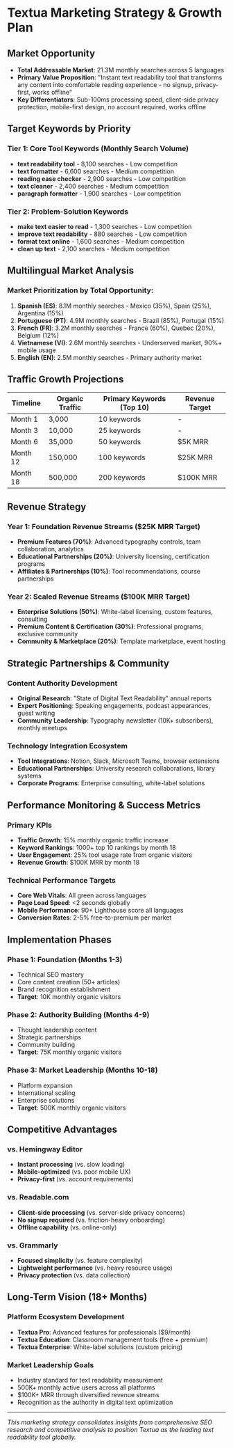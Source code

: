 # Textua Marketing Strategy & Growth Plan

## Market Opportunity

- **Total Addressable Market**: 21.3M monthly searches across 5 languages
- **Primary Value Proposition**: "Instant text readability tool that transforms any content into comfortable reading experience - no signup, privacy-first, works offline"
- **Key Differentiators**: Sub-100ms processing speed, client-side privacy protection, mobile-first design, no account required, works offline

## Target Keywords by Priority

### Tier 1: Core Tool Keywords (Monthly Search Volume)
- **text readability tool** - 8,100 searches - Low competition
- **text formatter** - 6,600 searches - Medium competition  
- **reading ease checker** - 2,900 searches - Low competition
- **text cleaner** - 2,400 searches - Medium competition
- **paragraph formatter** - 1,900 searches - Low competition

### Tier 2: Problem-Solution Keywords
- **make text easier to read** - 1,300 searches - Low competition
- **improve text readability** - 880 searches - Low competition
- **format text online** - 1,600 searches - Medium competition
- **clean up text** - 2,100 searches - Medium competition

## Multilingual Market Analysis

### Market Prioritization by Total Opportunity:
1. **Spanish (ES)**: 8.1M monthly searches - Mexico (35%), Spain (25%), Argentina (15%)
2. **Portuguese (PT)**: 4.9M monthly searches - Brazil (85%), Portugal (15%)
3. **French (FR)**: 3.2M monthly searches - France (60%), Quebec (20%), Belgium (12%)
4. **Vietnamese (VI)**: 2.6M monthly searches - Underserved market, 90%+ mobile usage
5. **English (EN)**: 2.5M monthly searches - Primary authority market

## Traffic Growth Projections

| Timeline | Organic Traffic | Primary Keywords (Top 10) | Revenue Target |
|----------|----------------|---------------------------|----------------|
| Month 1 | 3,000 | 10 keywords | - |
| Month 3 | 10,000 | 25 keywords | - |
| Month 6 | 35,000 | 50 keywords | $5K MRR |
| Month 12 | 150,000 | 100 keywords | $25K MRR |
| Month 18 | 500,000 | 200 keywords | $100K MRR |

## Revenue Strategy

### Year 1: Foundation Revenue Streams ($25K MRR Target)
- **Premium Features (70%)**: Advanced typography controls, team collaboration, analytics
- **Educational Partnerships (20%)**: University licensing, certification programs
- **Affiliates & Partnerships (10%)**: Tool recommendations, course partnerships

### Year 2: Scaled Revenue Streams ($100K MRR Target)
- **Enterprise Solutions (50%)**: White-label licensing, custom features, consulting
- **Premium Content & Certification (30%)**: Professional programs, exclusive community
- **Community & Marketplace (20%)**: Template marketplace, event hosting

## Strategic Partnerships & Community

### Content Authority Development
- **Original Research**: "State of Digital Text Readability" annual reports
- **Expert Positioning**: Speaking engagements, podcast appearances, guest writing
- **Community Leadership**: Typography newsletter (10K+ subscribers), monthly meetups

### Technology Integration Ecosystem
- **Tool Integrations**: Notion, Slack, Microsoft Teams, browser extensions
- **Educational Partnerships**: University research collaborations, library systems
- **Corporate Programs**: Enterprise consulting, white-label solutions

## Performance Monitoring & Success Metrics

### Primary KPIs
- **Traffic Growth**: 15% monthly organic traffic increase
- **Keyword Rankings**: 1000+ top 10 rankings by month 18
- **User Engagement**: 25% tool usage rate from organic visitors
- **Revenue Growth**: $100K MRR by month 18

### Technical Performance Targets
- **Core Web Vitals**: All green across languages
- **Page Load Speed**: <2 seconds globally
- **Mobile Performance**: 90+ Lighthouse score all languages
- **Conversion Rates**: 2-5% free-to-premium per market

## Implementation Phases

### Phase 1: Foundation (Months 1-3)
- Technical SEO mastery
- Core content creation (50+ articles)
- Brand recognition establishment
- **Target**: 10K monthly organic visitors

### Phase 2: Authority Building (Months 4-9)
- Thought leadership content
- Strategic partnerships
- Community building
- **Target**: 75K monthly organic visitors

### Phase 3: Market Leadership (Months 10-18)
- Platform expansion
- International scaling
- Enterprise solutions
- **Target**: 500K monthly organic visitors

## Competitive Advantages

### vs. Hemingway Editor
- **Instant processing** (vs. slow loading)
- **Mobile-optimized** (vs. poor mobile UX)
- **Privacy-first** (vs. account requirements)

### vs. Readable.com
- **Client-side processing** (vs. server-side privacy concerns)
- **No signup required** (vs. friction-heavy onboarding)
- **Offline capability** (vs. online-only)

### vs. Grammarly
- **Focused simplicity** (vs. feature complexity)
- **Lightweight performance** (vs. heavy resource usage)
- **Privacy protection** (vs. data collection)

## Long-Term Vision (18+ Months)

### Platform Ecosystem Development
- **Textua Pro**: Advanced features for professionals ($9/month)
- **Textua Education**: Classroom management tools (free + premium)
- **Textua Enterprise**: White-label solutions (custom pricing)

### Market Leadership Goals
- Industry standard for text readability measurement
- 500K+ monthly active users across all platforms
- $100K+ MRR through diversified revenue streams
- Recognition as the authority in digital text optimization

---

*This marketing strategy consolidates insights from comprehensive SEO research and competitive analysis to position Textua as the leading text readability tool globally.*